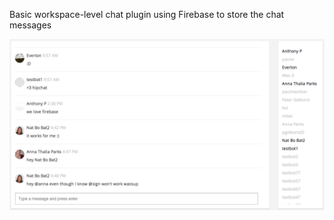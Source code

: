 Basic workspace-level chat plugin using Firebase to store the chat messages

![Chat Plugin](chat-room.png)

